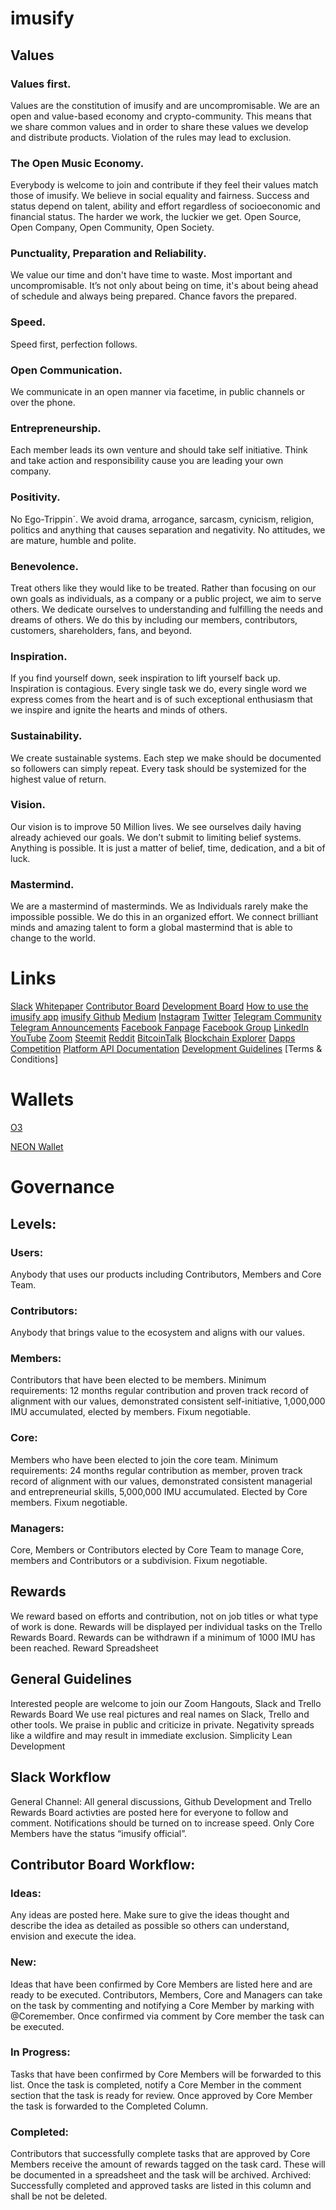 # imusify


## Values


### Values first.
Values are the constitution of imusify and are uncompromisable. We are an open and value-based economy and crypto-community. This means that we share common values and in order to share these values we develop and distribute products. Violation of the rules may lead to exclusion. 

### The Open Music Economy.
Everybody is welcome to join and contribute if they feel their values match those of imusify. We believe in social equality and fairness. Success and status depend on talent, ability and effort regardless of socioeconomic and financial status. The harder we work, the luckier we get. Open Source, Open Company, Open Community, Open Society. 

### Punctuality, Preparation and Reliability.
We value our time and don't have time to waste. Most important and uncompromisable. It’s not only about being on time, it's about being ahead of schedule and always being prepared. Chance favors the prepared. 

### Speed.
Speed first, perfection follows.

### Open Communication.
We communicate in an open manner via facetime, in public channels or over the phone.

### Entrepreneurship.
Each member leads its own venture and should take self initiative. Think and take action and responsibility cause you are leading your own company. 

### Positivity.
No Ego-Trippin´. We avoid drama, arrogance, sarcasm, cynicism, religion, politics and anything that causes separation and negativity. No attitudes, we are mature, humble and polite.  

### Benevolence. 
Treat others like they would like to be treated. Rather than focusing on our own goals as individuals, as a company or a public project, we aim to serve others. We dedicate ourselves to understanding and fulfilling the needs and dreams of others. We do this by  including our members, contributors, customers, shareholders, fans, and beyond. 

### Inspiration. 
If you find yourself down, seek inspiration to lift yourself back up. Inspiration is contagious. Every single task we do, every single word we express comes from the heart and is of such exceptional enthusiasm that we inspire and ignite the hearts and minds of others. 

### Sustainability.
We create sustainable systems. Each step we make should be documented so followers can simply repeat. Every task should be systemized for the highest value of return. 

### Vision.
Our vision is to improve 50 Million lives. We see ourselves daily having already achieved our goals. We don’t submit to limiting belief systems. Anything is possible. It is just a matter of belief, time, dedication, and a bit of luck.

### Mastermind. 
We are a mastermind of masterminds. We as Individuals rarely make the impossible possible. We do this in an organized effort. We connect brilliant minds and amazing talent to form a global mastermind that is able to change to the world. 



# Links


[Slack](https://join.slack.com/t/imusify/shared_invite/enQtNjk1ODcyMDMxODYzLWQxNDBhNTM2OTg5YjM2ZjRmZDcwMTE0NTVkM2MyMWNhZmM4NmRiNjZkYTE5YWQ5NmI5OWIyMTdhZmY1M2IwMDc)
[Whitepaper](https://docs.google.com/document/d/1v6rkQ1T_sG7Zjpv9dlFPLenMbE7q47Xzj4Qq-xme-jA/edit)
[Contributor Board](https://app.zenhub.com/workspaces/imusify-web-5bb5b97b4b5806bc2beb4b3f/board?repos=147397863)
[Development Board](https://app.zenhub.com/workspaces/imusify-web-5bb5b97b4b5806bc2beb4b3f/board?repos=147397863)
[How to use the imusify app](https://docs.google.com/document/d/1df1x91S2pzJ4LfDaKkhLJaSrUvoxdgVvuILUdtffHQo/edit#heading=h.gjdgxs)
[imusify Github](https://github.com/imusify)
[Medium](https://medium.com/imusify)
[Instagram](https://www.instagram.com/imusify/)
[Twitter](https://twitter.com/imusify)
[Telegram Community](https://t.me/imusifycommunity)
[Telegram Announcements](https://t.me/imusify)
[Facebook Fanpage](https://www.facebook.com/imusify)
[Facebook Group](https://www.facebook.com/groups/344310176008106/)
[LinkedIn](https://www.linkedin.com/company/6461025/admin/)
[YouTube](https://www.youtube.com/user/imusifyyt)
[Zoom](https://zoom.us/j/6382053918?status=success)
[Steemit](https://steemit.com/@imusify)
[Reddit](https://www.reddit.com/r/imusify/)
[BitcoinTalk](https://bitcointalk.org/index.php?topic=4327428.0)
[Blockchain Explorer](https://neotracker.io/)
[Dapps Competition](https://neonewstoday.com/portfolio/imusify/)
[Platform API Documentation](https://imusify-prod.herokuapp.com/)
[Development Guidelines](https://github.com/imusify/imusify-web/wiki/Development-guidelines)
[Terms & Conditions]



# Wallets

[O3](https://www.o3.network/)

[NEON Wallet](https://neonwallet.com/)




# Governance


## Levels:


### Users: 
Anybody that uses our products including Contributors, Members and Core Team. 
### Contributors: 
Anybody that brings value to the ecosystem and aligns with our values.
### Members: 
Contributors that have been elected to be members. Minimum requirements: 12 months regular contribution and proven track record of alignment with our values, demonstrated  consistent self-initiative, 1,000,000 IMU accumulated, elected by members. Fixum negotiable. 
### Core: 
Members who have been elected to join the core team. Minimum requirements: 24 months regular contribution as member, proven track record of alignment with our values, demonstrated consistent managerial and entrepreneurial skills, 5,000,000 IMU accumulated. Elected by Core members. Fixum negotiable.
### Managers: 
Core, Members or Contributors elected by Core Team to manage Core, members and Contributors or a subdivision. Fixum negotiable. 


## Rewards
We reward based on efforts and contribution, not on job titles or what type of work is done.
Rewards will be displayed per individual tasks on the Trello Rewards Board. 
Rewards can be withdrawn if a minimum of 1000 IMU has been reached. 
Reward Spreadsheet

## General Guidelines
Interested people are welcome to join our Zoom Hangouts, Slack and Trello Rewards Board
We use real pictures and real names on Slack, Trello and other tools.
We praise in public and criticize in private. 
Negativity spreads like a wildfire and may result in immediate exclusion. 
Simplicity
Lean Development


## Slack Workflow
General Channel: All general discussions, Github Development and  Trello Rewards Board activties are posted here for everyone to follow and comment. 
Notifications should be turned on to increase speed. 
Only Core Members have the status “imusify official”. 


## Contributor Board Workflow:

### Ideas: 
Any ideas are posted here. Make sure to give the ideas thought and describe the idea as detailed as possible so others can understand, envision and execute the idea. 
### New: 
Ideas that have been confirmed by Core Members are listed here and are ready to be executed. Contributors, Members, Core and Managers can take on the task by commenting and notifying a Core Member by marking with @Coremember. Once confirmed via comment by Core member the task can be executed. 
### In Progress: 
Tasks that have been confirmed by Core Members will be forwarded to this list. Once the task is completed, notify a Core Member in the comment section that the task is ready for review. Once approved by Core Member the task is forwarded to the Completed Column. 
### Completed: 
Contributors that successfully complete tasks that are approved by Core Members receive the amount of rewards tagged on the task card. These will be documented in a spreadsheet and the task will be archived. 
Archived: Successfully completed and approved tasks are listed in this column and shall be not be deleted. 

